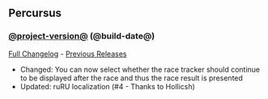 ## Percursus
### [@project-version@](https://github.com/wow-addon-dev/Percursus/tree/@project-version@) (@build-date@)
[Full Changelog](@full-changelog@) - [Previous Releases](https://github.com/wow-addon-dev/Percursus/releases)

- Changed: You can now select whether the race tracker should continue to be displayed after the race and thus the race result is presented
- Updated: ruRU localization (#4 - Thanks to Hollicsh)
